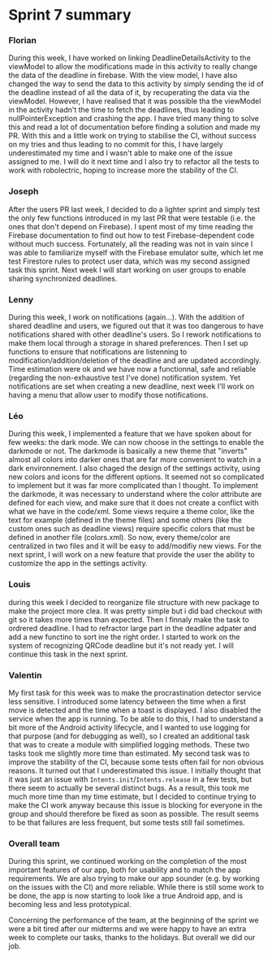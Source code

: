 Sprint 7 summary
================

### Florian
During this week, I have worked on linking DeadlineDetailsActivity to the viewModel to allow the modifications
made in this activity to really change the data of the deadline in firebase. With the view model, I have also changed
the way to send the data to this activity by simply sending the id of the deadline instead of all the data of it,
by recuperating the data via the viewModel. However, I have realised that it was possible tha the viewModel in the activity
hadn't the time to fetch the deadlines, thus leading to nullPointerException and crashing the app.
I have tried many thing to solve this and read a lot of documentation before finding a solution and made my PR.
With this and a little work on trying to stabilise the CI, without success on my tries and thus leading to no commit for this,
I have largely underestimated my time and I wasn't able to make one of the issue assigned to me.
I will do it next time and I also try to refactor all the tests to work with robolectric, hoping to increase more
the stability of the CI.

### Joseph

After the users PR last week, I decided to do a lighter sprint and simply test
the only few functions introduced in my last PR that were testable (i.e. the
ones that don't depend on Firebase). I spent most of my time reading the
Firebase documentation to find out how to test Firebase-dependent code without
much success. Fortunately, all the reading was not in vain since I was
able to familiarize myself with the Firebase emulator suite, which let me
test Firestore rules to protect user data, which was my second assigned
task this sprint. Next week I will start working on user groups to enable
sharing synchronized deadlines.

### Lenny
During this week, I work on notifications (again...). With the addition of shared deadline and users, we figured out that it was too dangerous to have notifications shared with other deadline's users. So I rework notifications to make them local through a storage in shared preferences. Then I set up functions to ensure that notifications are listenning to modification/addition/deletion of the deadline and are updated accordingly. Time estimation were ok and we have now a functionnal, safe and reliable (regarding the non-exhaustive test I've done) notification system.
Yet notifications are set when creating a new deadline, next week I'll work on having a menu that allow user to modify those notifications.

### Léo
During this week, I implemented a feature that we have spoken about for few weeks: the dark mode. We can now choose
in the settings to enable the darkmode or not. The darkmode is basically a new theme that "inverts" almost all colors
into darker ones that are far more convenient to watch in a dark environnement. I also chaged the design of the settings
activity, using new colors and icons for the different options. It seemed not so complicated to implement but it was far
more complicated than I thought. To implement the darkmode, it was necessary to understand where the color attribute are defined for each view,
and make sure that it does not create a conflict with what we have in the code/xml. Some views require a theme color, like the text
for example (defined in the theme files) and some others (like the custom ones such as deadline views) require specific colors that must be defined
in another file (colors.xml). So now, every theme/color are centralized in two files and it will be easy to add/modifiy new views. For the next sprint,
I will work on a new feature that provide the user the ability to customize the app in the settings activity.


### Louis
during this week I decided to reorganize file structure with new package to make the project more clea. It was pretty simple but i did bad checkout with git so it takes more times than expected. Then I finnaly make the task to ordrered deadline. I had to refractor large part in the deadline adpater and add a new functino to sort ine the right order. I started to work on the system of recognizing QRCode deadline but it's not ready yet. I will continue this task in the next sprint.

### Valentin
My first task for this week was to make the procrastination detector service less sensitive. I introduced some latency between the time
when a first move is detected and the time when a toast is displayed. I also disabled the service when the app is running. To
be able to do this, I had to understand a bit more of the Android activity lifecycle, and I wanted to use logging for that
purpose (and for debugging as well), so I created an additional task that was to create a module with simplified logging methods.
These two tasks took me slightly more time than estimated. My second task was to improve the stability of the CI, because some
tests often fail for non obvious reasons. It turned out that I underestimated this issue. I initially thought that it was just an
issue with `Intents.init`/`Intents.release` in a few tests, but there seem to actually be several distinct bugs. As a result, this
took me much more time than my time estimate, but I decided to continue trying to make the CI work anyway because this issue is blocking
for everyone in the group and should therefore be fixed as soon as possible. The result seems to be that failures are less frequent,
but some tests still fail sometimes.

### Overall team

During this sprint, we continued working on the completion of the most important features of our app, both for usability and to match
the app requirements. We are also trying to make our app sounder (e.g. by working on the issues with the CI) and more reliable. While there is still some work to be done, the app
is now starting to look like a true Android app, and is becoming less and less prototypical.<p>
Concerning the performance of the team, at the beginning of the sprint we were a bit tired after our midterms and we were happy to have
an extra week to complete our tasks, thanks to the holidays. But overall we did our job.

